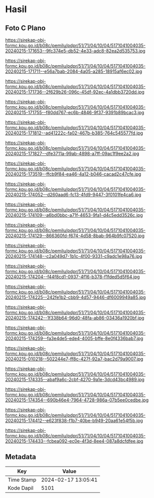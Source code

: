 # Hasil

## Foto C Plano

https://sirekap-obj-formc.kpu.go.id/b08c/pemilu/pdpr/51/71/04/10/04/5171041004035-20240215-171653--9fc374e5-db52-4e33-adc8-82ea2d535753.jpg

https://sirekap-obj-formc.kpu.go.id/b08c/pemilu/pdpr/51/71/04/10/04/5171041004035-20240215-171711--e56a7bab-2084-4a05-a285-18915af6ec02.jpg

https://sirekap-obj-formc.kpu.go.id/b08c/pemilu/pdpr/51/71/04/10/04/5171041004035-20240215-171736--2f629b26-096c-45df-92ec-4a1dbb3720dd.jpg

https://sirekap-obj-formc.kpu.go.id/b08c/pemilu/pdpr/51/71/04/10/04/5171041004035-20240215-171755--f80dd767-ec6b-4846-9f37-9391b89bcac3.jpg

https://sirekap-obj-formc.kpu.go.id/b08c/pemilu/pdpr/51/71/04/10/04/5171041004035-20240215-171812--ad41222c-fa02-467b-b385-764c545577fd.jpg

https://sirekap-obj-formc.kpu.go.id/b08c/pemilu/pdpr/51/71/04/10/04/5171041004035-20240215-171827--dfe3711a-99ab-4898-a7ff-09ac1f9ee2a2.jpg

https://sirekap-obj-formc.kpu.go.id/b08c/pemilu/pdpr/51/71/04/10/04/5171041004035-20240215-173519--ffcb9f84-ea46-4a12-b046-cacad2c47cfe.jpg

https://sirekap-obj-formc.kpu.go.id/b08c/pemilu/pdpr/51/71/04/10/04/5171041004035-20240215-174052--d260aad6-fc13-4fd9-9447-3f0101fe4ca6.jpg

https://sirekap-obj-formc.kpu.go.id/b08c/pemilu/pdpr/51/71/04/10/04/5171041004035-20240215-174109--a6bd0bbc-a71f-4653-9fa1-d4c5edd3526c.jpg

https://sirekap-obj-formc.kpu.go.id/b08c/pemilu/pdpr/51/71/04/10/04/5171041004035-20240215-174129--866360fd-f674-4d58-8bab-964b9fc07520.jpg

https://sirekap-obj-formc.kpu.go.id/b08c/pemilu/pdpr/51/71/04/10/04/5171041004035-20240215-174148--c2a049d7-1b1c-4f00-9331-c9adc1e98a76.jpg

https://sirekap-obj-formc.kpu.go.id/b08c/pemilu/pdpr/51/71/04/10/04/5171041004035-20240215-174204--f44f8cd1-0937-4f16-b378-f1fded5d5f64.jpg

https://sirekap-obj-formc.kpu.go.id/b08c/pemilu/pdpr/51/71/04/10/04/5171041004035-20240215-174225--242fe1b2-cbb9-4d57-9446-df6009949a85.jpg

https://sirekap-obj-formc.kpu.go.id/b08c/pemilu/pdpr/51/71/04/10/04/5171041004035-20240215-174242--1f338b64-96d0-48fa-ab86-03436a1920bf.jpg

https://sirekap-obj-formc.kpu.go.id/b08c/pemilu/pdpr/51/71/04/10/04/5171041004035-20240215-174259--fa3e4de5-ede4-4005-bffe-8e0f4336bab7.jpg

https://sirekap-obj-formc.kpu.go.id/b08c/pemilu/pdpr/51/71/04/10/04/5171041004035-20240215-010218--502244e7-ff8c-427f-92a7-bac2d79a9007.jpg

https://sirekap-obj-formc.kpu.go.id/b08c/pemilu/pdpr/51/71/04/10/04/5171041004035-20240215-174335--abaf9a6c-2cbf-4270-9a1e-3dcd43bc4989.jpg

https://sirekap-obj-formc.kpu.go.id/b08c/pemilu/pdpr/51/71/04/10/04/5171041004035-20240215-174354--690b46e4-7964-4728-986a-07b5ee0cedbe.jpg

https://sirekap-obj-formc.kpu.go.id/b08c/pemilu/pdpr/51/71/04/10/04/5171041004035-20240215-174412--e623f838-f1b7-40be-b949-20aa61e54f5b.jpg

https://sirekap-obj-formc.kpu.go.id/b08c/pemilu/pdpr/51/71/04/10/04/5171041004035-20240215-174433--fcbea092-ec0e-4f3d-8ee4-087a8dcfdfee.jpg


## Metadata

| Key        | Value               |
| ---------- | ------------------- |
| Time Stamp | 2024-02-17 13:05:41 |
| Kode Dapil | 5101                |



